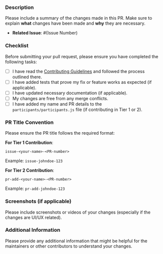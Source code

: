 ### Description

Please include a summary of the changes made in this PR. Make sure to explain **what** changes have been made and **why** they are necessary.

- **Related Issue**: #(Issue Number)

### Checklist

Before submitting your pull request, please ensure you have completed the following tasks:
- [ ] I have read the [Contributing Guidelines](./CONTRIBUTING.md) and followed the process outlined there.
- [ ] I have added tests that prove my fix or feature works as expected (if applicable).
- [ ] I have updated necessary documentation (if applicable).
- [ ] My changes are free from any merge conflicts.
- [ ] I have added my name and PR details to the `participants/participants.js` file (if contributing in Tier 1 or 2).

### PR Title Convention

Please ensure the PR title follows the required format:

**For Tier 1 Contribution**:

```
issue-<your-name>-<PR-number>
```
Example: `issue-johndoe-123`


**For Tier 2 Contribution**:

```
pr-add-<your-name>-<PR-number>
```

Example: `pr-add-johndoe-123`

### Screenshots (if applicable)

Please include screenshots or videos of your changes (especially if the changes are UI/UX related).

### Additional Information

Please provide any additional information that might be helpful for the maintainers or other contributors to understand your changes.
